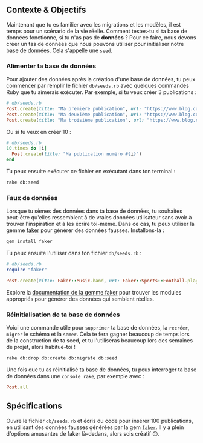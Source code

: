 ## Contexte & Objectifs

Maintenant que tu es familier avec les migrations et les modèles, il est temps pour un scénario de la vie réelle. Comment testes-tu si ta base de données fonctionne, si tu n'as pas de **données** ? Pour ce faire, nous devons créer un tas de données que nous pouvons utiliser pour initialiser notre base de données. Cela s'appelle une `seed`.

### Alimenter ta base de données

Pour ajouter des données après la création d'une base de données, tu peux commencer par remplir le fichier `db/seeds.rb` avec quelques commandes Ruby que tu aimerais exécuter. Par exemple, si tu veux créer 3 publications :

```ruby
# db/seeds.rb
Post.create(title: "Ma première publication", url: "https://www.blog.com/ma-premiere-publication", votes: 13)
Post.create(title: "Ma deuxième publication", url: "https://www.blog.com/ma-deuxieme-publication", votes: 42)
Post.create(title: "Ma troisième publication", url: "https://www.blog.com/ma-troisieme-publication", votes: 128)
```

Ou si tu veux en créer 10 :

```ruby
# db/seeds.rb
10.times do |i|
  Post.create(title: "Ma publication numéro #{i}")
end
```

Tu peux ensuite exécuter ce fichier en exécutant dans ton terminal :

```bash
rake db:seed
```

### Faux de données

Lorsque tu sèmes des données dans ta base de données, tu souhaites peut-être qu'elles ressemblent à de vraies données utilisateur sans avoir à trouver l'inspiration et à les écrire toi-même. Dans ce cas, tu peux utiliser la gemme [faker](https://github.com/faker-ruby/faker) pour générer des données fausses. Installons-la :

```bash
gem install faker
```

Tu peux ensuite l'utiliser dans ton fichier `db/seeds.rb` :

```ruby
# db/seeds.rb
require "faker"

Post.create(title: Faker::Music.band, url: Faker::Sports::Football.player, votes: 2)
```

Explore la [documentation de la gemme faker](https://github.com/faker-ruby/faker) pour trouver les modules appropriés pour générer des données qui semblent réelles.

### Réinitialisation de ta base de données

Voici une commande utile pour `supprimer` ta base de données, la `recréer`, `migrer` le schéma et la `semer`. Cela te fera gagner beaucoup de temps lors de la construction de ta seed, et tu l'utiliseras beaucoup lors des semaines de projet, alors habitue-toi !

```bash
rake db:drop db:create db:migrate db:seed
```

Une fois que tu as réinitialisé ta base de données, tu peux interroger ta base de données dans une `console rake`, par exemple avec :

```ruby
Post.all
```

## Spécifications

Ouvre le fichier `db/seeds.rb` et écris du code pour insérer 100 publications, en utilisant des données fausses générées par la gem [`faker`](https://github.com/faker-ruby/faker). Il y a plein d'options amusantes de faker là-dedans, alors sois créatif 😊.
